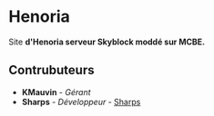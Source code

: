# Henoria

Site **d'Henoria serveur Skyblock moddé sur MCBE.**

## Contrubuteurs

* **KMauvin** - *Gérant* 
* **Sharps** - *Développeur* - [Sharps](https://github.com/Sharps)


